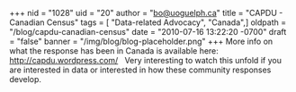+++
nid = "1028"
uid = "20"
author = "bo@uoguelph.ca"
title = "CAPDU - Canadian Census"
tags = [ "Data-related Advocacy", "Canada",]
oldpath = "/blog/capdu-canadian-census"
date = "2010-07-16 13:22:20 -0700"
draft = "false"
banner = "/img/blog/blog-placeholder.png"
+++
More info on what the response has been in Canada is available here:
<http://capdu.wordpress.com/>   Very interesting to watch this unfold if
you are interested in data or interested in how these community
responses  develop. 
